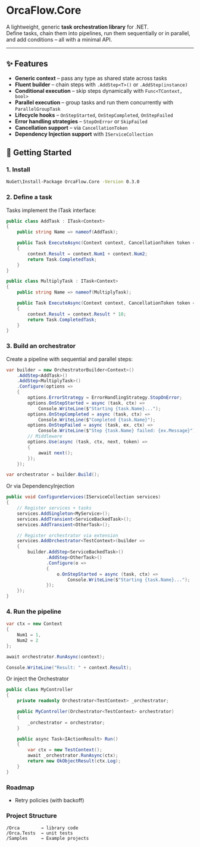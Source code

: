 # OrcaFlow.Core

A lightweight, generic **task orchestration library** for .NET.  
Define tasks, chain them into pipelines, run them sequentially or in parallel, and add conditions – all with a minimal API.

---

## ✨ Features

- **Generic context** – pass any type as shared state across tasks
- **Fluent builder** – chain steps with `.AddStep<T>()` or `.AddStep(instance)`
- **Conditional execution** – skip steps dynamically with `Func<TContext, bool>`
- **Parallel execution** – group tasks and run them concurrently with `ParallelGroupTask`
- **Lifecycle hooks** – `OnStepStarted`, `OnStepCompleted`, `OnStepFailed`
- **Error handling strategies** – `StopOnError` or `SkipFailed`
- **Cancellation support** – via `CancellationToken`
- **Dependency Injection support** with `IServiceCollection`

## 🚀 Getting Started

### 1. Install

```bash
NuGet\Install-Package OrcaFlow.Core -Version 0.3.0
```

### 2. Define a task

Tasks implement the ITask<TContext> interface:

```csharp
public class AddTask : ITask<Context>
{
    public string Name => nameof(AddTask);

    public Task ExecuteAsync(Context context, CancellationToken token = default)
    {
        context.Result = context.Num1 + context.Num2;
        return Task.CompletedTask;
    }
}

public class MultiplyTask : ITask<Context>
{
    public string Name => nameof(MultiplyTask);

    public Task ExecuteAsync(Context context, CancellationToken token = default)
    {
        context.Result = context.Result * 10;
        return Task.CompletedTask;
    }
}
```

### 3. Build an orchestrator

Create a pipeline with sequential and parallel steps:

```csharp
var builder = new OrchestratorBuilder<Context>()
    .AddStep<AddTask>()
    .AddStep<MultiplyTask>()
    .Configure(options =>
    {
        options.ErrorStrategy = ErrorHandlingStrategy.StopOnError;
        options.OnStepStarted = async (task, ctx) =>
            Console.WriteLine($"Starting {task.Name}...");
        options.OnStepCompleted = async (task, ctx) =>
            Console.WriteLine($"Completed {task.Name}");
        options.OnStepFailed = async (task, ex, ctx) =>
            Console.WriteLine($"Step {task.Name} failed: {ex.Message}");
        // Middleware
        options.Use(async (task, ctx, next, token) =>
        {
            await next();
        });
    });

var orchestrator = builder.Build();
```

Or via DependencyInjection

```csharp
public void ConfigureServices(IServiceCollection services)
{
    // Register services + tasks
    services.AddSingleton<MyService>();
    services.AddTransient<ServiceBackedTask>();
    services.AddTransient<OtherTask>();

    // Register orchestrator via extension
    services.AddOrchestrator<TestContext>(builder =>
    {
        builder.AddStep<ServiceBackedTask>()
               .AddStep<OtherTask>()
               .Configure(o =>
               {
                   o.OnStepStarted = async (task, ctx) =>
                       Console.WriteLine($"Starting {task.Name}...");
               });
    });
}
```

### 4. Run the pipeline

```csharp
var ctx = new Context
{
    Num1 = 1,
    Num2 = 2
};

await orchestrator.RunAsync(context);

Console.WriteLine("Result: " + context.Result);
```

Or inject the Orchestrator

```csharp
public class MyController
{
    private readonly Orchestrator<TestContext> _orchestrator;

    public MyController(Orchestrator<TestContext> orchestrator)
    {
        _orchestrator = orchestrator;
    }

    public async Task<IActionResult> Run()
    {
        var ctx = new TestContext();
        await _orchestrator.RunAsync(ctx);
        return new OkObjectResult(ctx.Log);
    }
}
```

### Roadmap

- Retry policies (with backoff)

### Project Structure

```
/Orca        → library code
/Orca.Tests  → unit tests
/Samples     → Example projects
```
